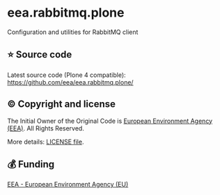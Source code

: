 # eea.rabbitmq.plone

Configuration and utilities for RabbitMQ client

## :star: Source code

Latest source code (Plone 4 compatible): https://github.com/eea/eea.rabbitmq.plone/

## :copyright: Copyright and license
The Initial Owner of the Original Code is [European Environment Agency (EEA)](https://www.eea.europa.eu/). All Rights Reserved.

More details: [LICENSE file](https://github.com/eea/eea.rabbitmq.plone/blob/master/LICENSE).

## :moneybag: Funding

[EEA - European Environment Agency (EU)](https://www.eea.europa.eu/)
